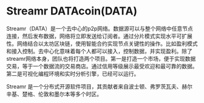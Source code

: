 # Streamr DATAcoin(DATA)

Streamr（DATA）是一个去中心的p2p网络。数据源可以与整个网络中任意节点连接，然后发布数据，网络将立即发送给订阅者。通过分片模式实现水平可扩展性。网络结合以太坊区块链，使用智能合约实现节点关键性的操作。比如盈利模式和接入控制。去中心化意味着每个人都可以接入，控制数据，并实现盈利。除了streamr网络本身，团队也将打造两个项目。第一是打造一个市场，便于实现数据交易，等于一个数据流的交易商店。通过信用等级展示最受欢迎和最可靠的数据。第二是可视化编程环境和实时分析引擎，已经可以运行。

Streamr 是一个分布式开源软件项目，其贡献者来自波士顿、弗罗茨瓦夫、赫尔辛基、楚格、伦敦和墨尔本等多个时区。

